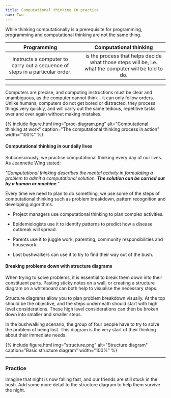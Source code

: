 ```yaml
---
title: Computational thinking in practice
nav: Two
---
```


While thinking computationally is a prerequisite for programming, programming and computational thinking are not the same thing.

| **Programming** | &nbsp; |  **Computational thinking** |
| :---: | :---: | :---: | 
| instructs a computer to carry out a sequence of steps in a particular order. | &nbsp; | is the process that helps decide what those steps will be, i.e.  what the computer will be told to do. |      

------

Computers are precise, and computing instructions must be clear and unambiguous, as the computer cannot think - it can only follow orders. Unlike humans, computers do not get bored or distracted, they process things very quickly, and will carry out the same tedious, repetitive tasks over and over again without making mistakes.

{% include figure.html img="proc-diagram.png" alt="Computational thinking at work" caption="The computational thinking process in action" width="100%" %}

#### Computational thinking in our daily lives

Subconsciously, we practise computational thinking every day of our lives. As Jeannette Wing stated: 

*"Computational thinking describes the mental activity in formulating a problem to admit a computational solution. **The solution can be carried out by a human or machine**."*

Every time we need to plan to do something, we use some of the steps of computational thinking such as problem breakdown, pattern recognition and developing algorithms. 

- Project managers use computational thinking to plan complex activities. 

- Epidemiologists use it to identify patterns to predict how a disease outbreak will spread. 

- Parents use it to juggle work, parenting, community responsibilities and housework.

- Lost bushwalkers can use it to try to find their way out of the bush.

#### Breaking problems down with structure diagrams

When trying to solve problems, it is essential to break them down into their constituent parts. Pasting sticky notes on a wall, or creating a structure diagram on a whiteboard can both help to visualise the necessary steps. 

Structure diagrams allow you to plan problem breakdown visually. At the top should be the objective, and the steps underneath should start with high level considerations. These high level considerations can then be broken down into smaller and smaller steps.

In the bushwalking scenario, the group of four people have to try to solve the problem of being lost. This diagram is the very start of their thinking about their immediate needs. 

{% include figure.html img="structure.png" alt="Structure diagram" caption="Basic structure diagram" width="100%" %}

---------

### Practice

Imagine that night is now falling fast, and our friends are still stuck in the bush. Add some more detail to the structure diagram to help them survive the night.
